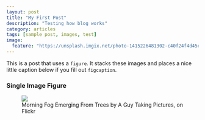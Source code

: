 ```yaml
---
layout: post
title: "My First Post"
description: "Testing how blog works"
category: articles
tags: [sample post, images, test]
image:
  feature: "https://unsplash.imgix.net/photo-1415226481302-c40f24f4d45e?q=75&fm=jpg&s=f8eb9f133f4f039f034c00074b516067"
---
```


This is a post that uses a `figure`. It stacks these images and places a nice little caption below if you fill out `figcaption`.

### Single Image Figure

<figure>
	<a href="http://i.imgur.com/w3u4wXi.jpg" target="blank">
		<img src="http://i.imgur.com/w3u4wXi.jpg">
	</a>
	<figcaption>Morning Fog Emerging From Trees by A Guy Taking Pictures, on Flickr</figcaption>
</figure>
